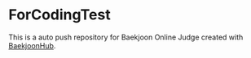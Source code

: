# ForCodingTest
This is a auto push repository for Baekjoon Online Judge created with [BaekjoonHub](https://github.com/BaekjoonHub/BaekjoonHub).
